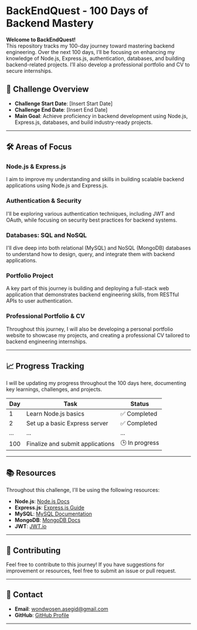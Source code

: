 # BackEndQuest - 100 Days of Backend Mastery

**Welcome to BackEndQuest!**  
This repository tracks my 100-day journey toward mastering backend engineering. Over the next 100 days, I’ll be focusing on enhancing my knowledge of Node.js, Express.js, authentication, databases, and building backend-related projects. I’ll also develop a professional portfolio and CV to secure internships.

## 📅 Challenge Overview

- **Challenge Start Date**: [Insert Start Date]
- **Challenge End Date**: [Insert End Date]
- **Main Goal**: Achieve proficiency in backend development using Node.js, Express.js, databases, and build industry-ready projects.

---

## 🛠️ Areas of Focus

### Node.js & Express.js

I aim to improve my understanding and skills in building scalable backend applications using Node.js and Express.js.

### Authentication & Security

I'll be exploring various authentication techniques, including JWT and OAuth, while focusing on security best practices for backend systems.

### Databases: SQL and NoSQL

I'll dive deep into both relational (MySQL) and NoSQL (MongoDB) databases to understand how to design, query, and integrate them with backend applications.

### Portfolio Project

A key part of this journey is building and deploying a full-stack web application that demonstrates backend engineering skills, from RESTful APIs to user authentication.

### Professional Portfolio & CV

Throughout this journey, I will also be developing a personal portfolio website to showcase my projects, and creating a professional CV tailored to backend engineering internships.

---

## 📈 Progress Tracking

I will be updating my progress throughout the 100 days here, documenting key learnings, challenges, and projects.

| Day | Task                             | Status         |
| --- | -------------------------------- | -------------- |
| 1   | Learn Node.js basics             | ✅ Completed   |
| 2   | Set up a basic Express server    | ✅ Completed   |
| ... | ...                              | ...            |
| 100 | Finalize and submit applications | 🕒 In progress |

---

## 📚 Resources

Throughout this challenge, I'll be using the following resources:

- **Node.js**: [Node.js Docs](https://nodejs.org/en/docs/)
- **Express.js**: [Express.js Guide](https://expressjs.com/en/starter/installing.html)
- **MySQL**: [MySQL Documentation](https://dev.mysql.com/doc/)
- **MongoDB**: [MongoDB Docs](https://docs.mongodb.com/)
- **JWT**: [JWT.io](https://jwt.io/)

---

## 🤝 Contributing

Feel free to contribute to this journey! If you have suggestions for improvement or resources, feel free to submit an issue or pull request.

---

## 📧 Contact

- **Email**: wondwosen.asegid@gmail.com
- **GitHub**: [GitHub Profile](https://github.com/mc-solo)

---
